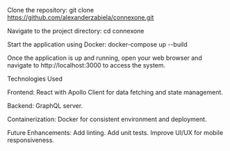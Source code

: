Clone the repository: git clone https://github.com/alexanderzabiela/connexone.git

Navigate to the project directory: cd connexone

Start the application using Docker: docker-compose up --build

Once the application is up and running, open your web browser and navigate to http://localhost:3000 to access the system.

Technologies Used

Frontend: React with Apollo Client for data fetching and state management.

Backend: GraphQL server.

Containerization: Docker for consistent environment and deployment.

Future Enhancements:
Add linting.
Add unit tests.
Improve UI/UX for mobile responsiveness.
